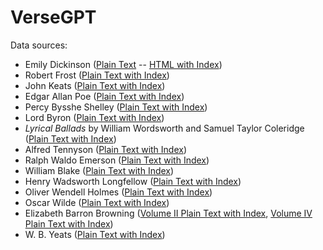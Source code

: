 # VerseGPT

Data sources:
* Emily Dickinson ([Plain Text](https://www.gutenberg.org/cache/epub/12242/pg12242.txt) -- [HTML with Index](https://www.gutenberg.org/cache/epub/12242/pg12242-images.html))
* Robert Frost ([Plain Text with Index](https://www.gutenberg.org/cache/epub/59824/pg59824-images.html))
* John Keats ([Plain Text with Index](https://www.gutenberg.org/cache/epub/23684/pg23684.txt))
* Edgar Allan Poe ([Plain Text with Index](https://www.gutenberg.org/files/50852/50852-0.txt))
* Percy Bysshe Shelley ([Plain Text with Index](https://www.gutenberg.org/cache/epub/4800/pg4800.txt))
* Lord Byron ([Plain Text with Index](https://www.gutenberg.org/cache/epub/8861/pg8861.txt))
* *Lyrical Ballads* by William Wordsworth and Samuel Taylor Coleridge ([Plain Text with Index](https://www.gutenberg.org/files/9622/9622-0.txt))
* Alfred Tennyson ([Plain Text with Index](https://www.gutenberg.org/files/56913/56913-0.txt))
* Ralph Waldo Emerson ([Plain Text with Index](https://www.gutenberg.org/cache/epub/12843/pg12843.txt))
* William Blake ([Plain Text with Index](https://www.gutenberg.org/cache/epub/574/pg574.txt))
* Henry Wadsworth Longfellow ([Plain Text with Index](https://www.gutenberg.org/cache/epub/25153/pg25153.txt))
* Oliver Wendell Holmes ([Plain Text with Index](https://www.gutenberg.org/cache/epub/7400/pg7400.txt))
* Oscar Wilde ([Plain Text with Index](https://www.gutenberg.org/files/1057/1057-0.txt))
* Elizabeth Barron Browning ([Volume II Plain Text with Index](https://www.gutenberg.org/cache/epub/33363/pg33363.txt), [Volume IV Plain Text with Index](https://www.gutenberg.org/cache/epub/31015/pg31015.txt))
* W. B. Yeats ([Plain Text with Index](https://www.gutenberg.org/cache/epub/38877/pg38877.txt))